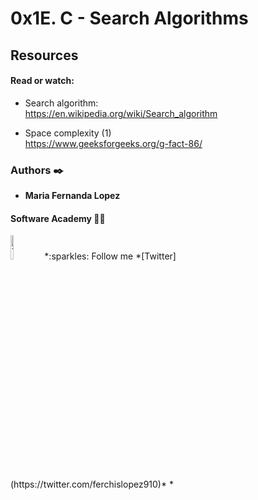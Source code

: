 # 0x1E. C - Search Algorithms

## Resources
#### Read or watch:

- Search algorithm: <br>
<tab><url> https://en.wikipedia.org/wiki/Search_algorithm

- Space complexity (1)<br>
<tab><url>https://www.geeksforgeeks.org/g-fact-86/

### Authors :black_nib:
* __Maria Fernanda Lopez__

#### Software Academy 👨‍💻

<p aling="center">
<a>
<img src="https://i.pinimg.com/originals/ba/46/c8/ba46c8090ccc536ef26c005f9f2fc404.gif" alt="Twitter" width=10% /></a>
*:sparkles: Follow me *[Twitter](https://twitter.com/ferchislopez910)*
*<p aling="center">

